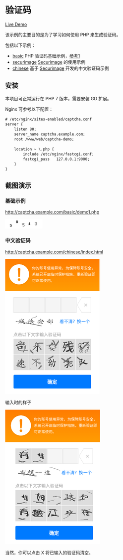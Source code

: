 # 验证码

[Live Demo](http://122.51.144.50:83/)

该示例的主要目的是为了学习如何使用 PHP 来生成验证码。

包括以下示例：

- [basic][1] PHP 验证码基础示例，[参考1][4]
- [securimage][2] [Securimage][5] 的使用示例
- [chinese][3] 基于 [Securimage][5] 开发的中文验证码示例

## 安装

本项目可正常运行在 PHP 7 版本，需要安装 GD 扩展。

Nginx 可参考以下配置：

```nginx
# /etc/nginx/sites-enabled/captcha.conf
server {
	listen 80;
	server_name captcha.example.com;
	root /www/web/captcha-demo;

	location ~ \.php {
        include /etc/nginx/fastcgi.conf;
		fastcgi_pass   127.0.0.1:9000;
	}
}
```

## 截图演示

### 基础示例

http://captcha.example.com/basic/demo1.php

![](basic.png)

### 中文验证码

http://captcha.example.com/chinese/index.html

![](chinese.png)

输入时的样子

![](chinese_inputing.png)

当然，你可以点击 X 将已输入的验证码清空。

[1]: basic
[2]: securimage
[3]: chinese
[4]: https://www.the-art-of-web.com/php/captcha/
[5]: https://www.phpcaptcha.org/
